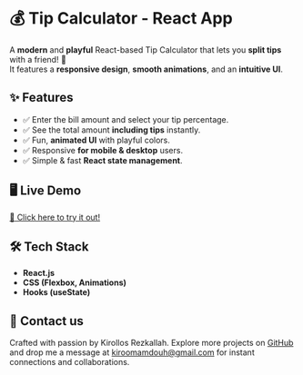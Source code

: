 # 💰 Tip Calculator - React App

A **modern** and **playful** React-based Tip Calculator that lets you **split tips** with a friend! 🎉  
It features a **responsive design**, **smooth animations**, and an **intuitive UI**.

## ✨ Features

- ✅ Enter the bill amount and select your tip percentage.
- ✅ See the total amount **including tips** instantly.
- ✅ Fun, **animated UI** with playful colors.
- ✅ Responsive **for mobile & desktop** users.
- ✅ Simple & fast **React state management**.

## 🖥️ Live Demo

[🚀 Click here to try it out!](https://kirollos-rezkallah.github.io/tip-calculator/)

## 🛠️ Tech Stack

- **React.js**
- **CSS (Flexbox, Animations)**
- **Hooks (useState)**

## 💌 Contact us

Crafted with passion by Kirollos Rezkallah. Explore more projects on [GitHub](https://github.com/Kirollos-Rezkallah) and drop me a message at [kiroomamdouh@gmail.com](mailto:kiroomamdouh@gmail.com) for instant connections and collaborations.
